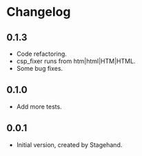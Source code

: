 # Changelog

## 0.1.3
* Code refactoring.
* csp_fixer runs from htm|html|HTM|HTML.
* Some bug fixes.

## 0.1.0
* Add more tests.

## 0.0.1

* Initial version, created by Stagehand.
